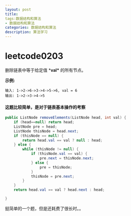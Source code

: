 ```yaml
---
layout: post
title: 
tags:数据结构和算法
- 数据结构和算法
categories: 数据结构和算法
description: 算法学习
---
```

# leetcode0203

删除链表中等于给定值 ***val\*** 的所有节点。

**示例:**

```
输入: 1->2->6->3->4->5->6, val = 6
输出: 1->2->3->4->5
```

#### 这题比较简单，是对于链表基本操作的考察

```java
public ListNode removeElements(ListNode head, int val) {
    if (head==null) return head;
    ListNode pre = head;
    ListNode thisNode = head.next;
    if (thisNode == null) {
        return head.val == val ? null : head;
    } else {
        while (thisNode != null) {
            if (thisNode.val == val) {
                pre.next = thisNode.next;
            } else {
                pre = thisNode;
            }
            thisNode = pre.next;
        }
    }
    return head.val == val ? head.next : head;

}
```

挺简单的一个题，但是还耗费了很长时。。